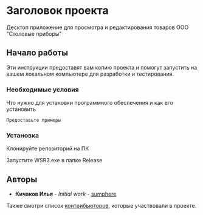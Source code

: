 # Заголовок проекта

Десктоп приложение для просмотра и редактирования товаров ООО "Столовые приборы"

## Начало работы

Эти инструкции предоставят вам копию проекта и помогут запустить на вашем локальном компьютере для разработки и тестирования.

### Необходимые условия

Что нужно для установки программного обеспечения и как его установить

```
Предоставьте примеры
```

### Установка

Клонируйте репозиторий на ПК

Запустите WSR3.exe в папке Release

## Авторы

* **Кичаков Илья** - *Initial work* - [sumphere](https://github.com/sumphere)

Также смотри список [контрибьюторов](https://github.com/sumphere/WSR3/contributors), которые участвовали в проекте.
